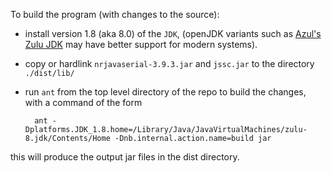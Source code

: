 To build the program (with changes to the source):

- install version 1.8 (aka 8.0) of the `JDK`, (openJDK variants such as [Azul's Zulu JDK](https://www.azul.com/downloads/?package=jdk&show-old-builds=true#zulu) may have better support for modern systems).

- copy or hardlink `nrjavaserial-3.9.3.jar` and `jssc.jar` to the directory `./dist/lib/`

- run `ant` from the top level directory of the repo to build the changes, with a command of the form 
   ```
     ant -Dplatforms.JDK_1.8.home=/Library/Java/JavaVirtualMachines/zulu-8.jdk/Contents/Home -Dnb.internal.action.name=build jar
   ```

this will produce the output jar files in the dist directory.
